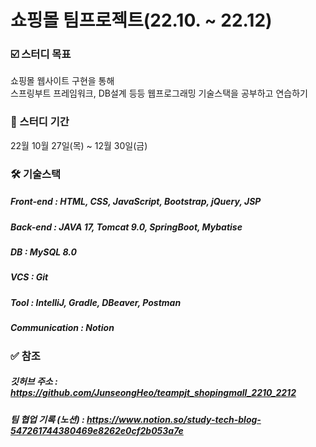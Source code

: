 
# 쇼핑몰 팀프로젝트(22.10. ~ 22.12) 



### :ballot_box_with_check: 스터디 목표 
쇼핑몰 웹사이트 구현을 통해 </br> 
스프링부트 프레임워크, DB설계 등등 웹프로그래밍 기술스택을 공부하고 연습하기


### :date: 스터디 기간
22월 10월 27일(목) ~ 12월 30일(금)


### 🛠 기술스택

##### Front-end : HTML, CSS, JavaScript, Bootstrap, jQuery, JSP
##### Back-end : JAVA 17, Tomcat 9.0, SpringBoot, Mybatise
##### DB : MySQL 8.0
##### VCS : Git
##### Tool : IntelliJ, Gradle, DBeaver, Postman 
##### Communication : Notion


### ✅ 참조 

##### 깃허브 주소 : https://github.com/JunseongHeo/teampjt_shopingmall_2210_2212
##### 팀 협업 기록 (노션) : https://www.notion.so/study-tech-blog-547261744380469e8262e0cf2b053a7e
